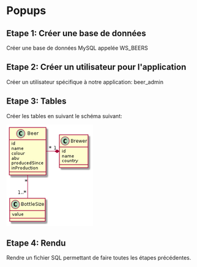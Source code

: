 # Popups

## Etape 1: Créer une base de données
Créer une base de données MySQL appelée WS_BEERS

## Etape 2: Créer un utilisateur pour l'application
Créer un utilisateur spécifique à notre application: beer_admin

## Etape 3: Tables
Créer les tables en suivant le schéma suivant:

![uml](resources/beers.png)

## Etape 4: Rendu
Rendre un fichier SQL permettant de faire toutes les étapes précédentes.

